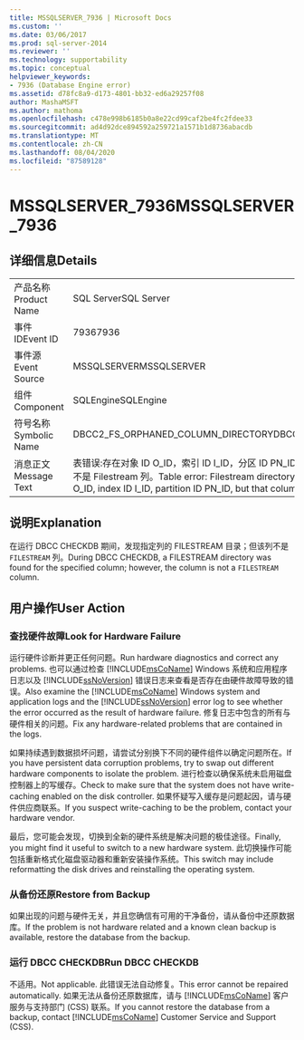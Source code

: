 ```yaml
---
title: MSSQLSERVER_7936 | Microsoft Docs
ms.custom: ''
ms.date: 03/06/2017
ms.prod: sql-server-2014
ms.reviewer: ''
ms.technology: supportability
ms.topic: conceptual
helpviewer_keywords:
- 7936 (Database Engine error)
ms.assetid: d78fc8a9-d173-4801-bb32-ed6a29257f08
author: MashaMSFT
ms.author: mathoma
ms.openlocfilehash: c478e998b6185b0a8e22cd99caf2be4fc2fdee33
ms.sourcegitcommit: ad4d92dce894592a259721a1571b1d8736abacdb
ms.translationtype: MT
ms.contentlocale: zh-CN
ms.lasthandoff: 08/04/2020
ms.locfileid: "87589128"
---
```

# <a name="mssqlserver_7936"></a><span data-ttu-id="2c25c-102">MSSQLSERVER_7936</span><span class="sxs-lookup"><span data-stu-id="2c25c-102">MSSQLSERVER_7936</span></span>
    
## <a name="details"></a><span data-ttu-id="2c25c-103">详细信息</span><span class="sxs-lookup"><span data-stu-id="2c25c-103">Details</span></span>  
  
|||  
|-|-|  
|<span data-ttu-id="2c25c-104">产品名称</span><span class="sxs-lookup"><span data-stu-id="2c25c-104">Product Name</span></span>|<span data-ttu-id="2c25c-105">SQL Server</span><span class="sxs-lookup"><span data-stu-id="2c25c-105">SQL Server</span></span>|  
|<span data-ttu-id="2c25c-106">事件 ID</span><span class="sxs-lookup"><span data-stu-id="2c25c-106">Event ID</span></span>|<span data-ttu-id="2c25c-107">7936</span><span class="sxs-lookup"><span data-stu-id="2c25c-107">7936</span></span>|  
|<span data-ttu-id="2c25c-108">事件源</span><span class="sxs-lookup"><span data-stu-id="2c25c-108">Event Source</span></span>|<span data-ttu-id="2c25c-109">MSSQLSERVER</span><span class="sxs-lookup"><span data-stu-id="2c25c-109">MSSQLSERVER</span></span>|  
|<span data-ttu-id="2c25c-110">组件</span><span class="sxs-lookup"><span data-stu-id="2c25c-110">Component</span></span>|<span data-ttu-id="2c25c-111">SQLEngine</span><span class="sxs-lookup"><span data-stu-id="2c25c-111">SQLEngine</span></span>|  
|<span data-ttu-id="2c25c-112">符号名称</span><span class="sxs-lookup"><span data-stu-id="2c25c-112">Symbolic Name</span></span>|<span data-ttu-id="2c25c-113">DBCC2_FS_ORPHANED_COLUMN_DIRECTORY</span><span class="sxs-lookup"><span data-stu-id="2c25c-113">DBCC2_FS_ORPHANED_COLUMN_DIRECTORY</span></span>|  
|<span data-ttu-id="2c25c-114">消息正文</span><span class="sxs-lookup"><span data-stu-id="2c25c-114">Message Text</span></span>|<span data-ttu-id="2c25c-115">表错误:存在对象 ID O_ID，索引 ID I_ID，分区 ID PN_ID 的列 ID C_ID 的 Filestream 目录，但该列不是 Filestream 列。</span><span class="sxs-lookup"><span data-stu-id="2c25c-115">Table error: Filestream directory exists for column ID C_ID of object ID O_ID, index ID I_ID, partition ID PN_ID, but that column is not a Filestream column.</span></span>|  
  
## <a name="explanation"></a><span data-ttu-id="2c25c-116">说明</span><span class="sxs-lookup"><span data-stu-id="2c25c-116">Explanation</span></span>  
 <span data-ttu-id="2c25c-117">在运行 DBCC CHECKDB 期间，发现指定列的 FILESTREAM 目录；但该列不是 `FILESTREAM` 列。</span><span class="sxs-lookup"><span data-stu-id="2c25c-117">During DBCC CHECKDB, a FILESTREAM directory was found for the specified column; however, the column is not a `FILESTREAM` column.</span></span>  
  
## <a name="user-action"></a><span data-ttu-id="2c25c-118">用户操作</span><span class="sxs-lookup"><span data-stu-id="2c25c-118">User Action</span></span>  
  
### <a name="look-for-hardware-failure"></a><span data-ttu-id="2c25c-119">查找硬件故障</span><span class="sxs-lookup"><span data-stu-id="2c25c-119">Look for Hardware Failure</span></span>  
 <span data-ttu-id="2c25c-120">运行硬件诊断并更正任何问题。</span><span class="sxs-lookup"><span data-stu-id="2c25c-120">Run hardware diagnostics and correct any problems.</span></span> <span data-ttu-id="2c25c-121">也可以通过检查 [!INCLUDE[msCoName](../../includes/msconame-md.md)] Windows 系统和应用程序日志以及 [!INCLUDE[ssNoVersion](../../includes/ssnoversion-md.md)] 错误日志来查看是否存在由硬件故障导致的错误。</span><span class="sxs-lookup"><span data-stu-id="2c25c-121">Also examine the [!INCLUDE[msCoName](../../includes/msconame-md.md)] Windows system and application logs and the [!INCLUDE[ssNoVersion](../../includes/ssnoversion-md.md)] error log to see whether the error occurred as the result of hardware failure.</span></span> <span data-ttu-id="2c25c-122">修复日志中包含的所有与硬件相关的问题。</span><span class="sxs-lookup"><span data-stu-id="2c25c-122">Fix any hardware-related problems that are contained in the logs.</span></span>  
  
 <span data-ttu-id="2c25c-123">如果持续遇到数据损坏问题，请尝试分别换下不同的硬件组件以确定问题所在。</span><span class="sxs-lookup"><span data-stu-id="2c25c-123">If you have persistent data corruption problems, try to swap out different hardware components to isolate the problem.</span></span> <span data-ttu-id="2c25c-124">进行检查以确保系统未启用磁盘控制器上的写缓存。</span><span class="sxs-lookup"><span data-stu-id="2c25c-124">Check to make sure that the system does not have write-caching enabled on the disk controller.</span></span> <span data-ttu-id="2c25c-125">如果怀疑写入缓存是问题起因，请与硬件供应商联系。</span><span class="sxs-lookup"><span data-stu-id="2c25c-125">If you suspect write-caching to be the problem, contact your hardware vendor.</span></span>  
  
 <span data-ttu-id="2c25c-126">最后，您可能会发现，切换到全新的硬件系统是解决问题的极佳途径。</span><span class="sxs-lookup"><span data-stu-id="2c25c-126">Finally, you might find it useful to switch to a new hardware system.</span></span> <span data-ttu-id="2c25c-127">此切换操作可能包括重新格式化磁盘驱动器和重新安装操作系统。</span><span class="sxs-lookup"><span data-stu-id="2c25c-127">This switch may include reformatting the disk drives and reinstalling the operating system.</span></span>  
  
### <a name="restore-from-backup"></a><span data-ttu-id="2c25c-128">从备份还原</span><span class="sxs-lookup"><span data-stu-id="2c25c-128">Restore from Backup</span></span>  
 <span data-ttu-id="2c25c-129">如果出现的问题与硬件无关，并且您确信有可用的干净备份，请从备份中还原数据库。</span><span class="sxs-lookup"><span data-stu-id="2c25c-129">If the problem is not hardware related and a known clean backup is available, restore the database from the backup.</span></span>  
  
### <a name="run-dbcc-checkdb"></a><span data-ttu-id="2c25c-130">运行 DBCC CHECKDB</span><span class="sxs-lookup"><span data-stu-id="2c25c-130">Run DBCC CHECKDB</span></span>  
 <span data-ttu-id="2c25c-131">不适用。</span><span class="sxs-lookup"><span data-stu-id="2c25c-131">Not applicable.</span></span> <span data-ttu-id="2c25c-132">此错误无法自动修复。</span><span class="sxs-lookup"><span data-stu-id="2c25c-132">This error cannot be repaired automatically.</span></span> <span data-ttu-id="2c25c-133">如果无法从备份还原数据库，请与 [!INCLUDE[msCoName](../../includes/msconame-md.md)] 客户服务与支持部门 (CSS) 联系。</span><span class="sxs-lookup"><span data-stu-id="2c25c-133">If you cannot restore the database from a backup, contact [!INCLUDE[msCoName](../../includes/msconame-md.md)] Customer Service and Support (CSS).</span></span>  
  
  
